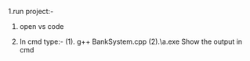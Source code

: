 
1.run project:- 

   1. open vs code
      
  2. In cmd type:- (1). g++ BankSystem.cpp
                 (2).\a.exe
   Show the output in cmd

    

  

